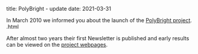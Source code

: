 title: PolyBright - update
date: 2021-03-31

In March 2010 we informed you about the launch of the [PolyBright project](/contents/Extending-process-limits-laser-polymer-weldin.html).  .html
  
After almost two years their first Newsletter is published and early results can be viewed on the [project webpages](http://www.polybright.eu/145749.html). 